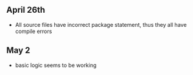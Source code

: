 ## April 26th
- All source files have incorrect package statement, thus they all have compile errors

## May 2
- basic logic seems to be working